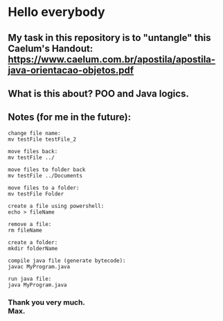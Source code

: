 # Hello everybody
## My task in this repository is to "untangle" this Caelum's Handout:<br>https://www.caelum.com.br/apostila/apostila-java-orientacao-objetos.pdf
## What is this about? POO and Java logics.

## Notes (for me in the future):

```
change file name:
mv testFile testFile_2

move files back:
mv testFile ../

move files to folder back
mv testFile ../Documents

move files to a folder:
mv testFile Folder

create a file using powershell:
echo > fileName

remove a file:
rm fileName

create a folder:
mkdir folderName

compile java file (generate bytecode):
javac MyProgram.java

run java file:
java MyProgram.java
```

### Thank you very much.<br>Max.